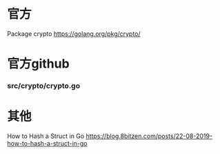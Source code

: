 
# 官方

Package crypto https://golang.org/pkg/crypto/

# 官方github

### src/crypto/crypto.go

# 其他

How to Hash a Struct in Go https://blog.8bitzen.com/posts/22-08-2019-how-to-hash-a-struct-in-go

